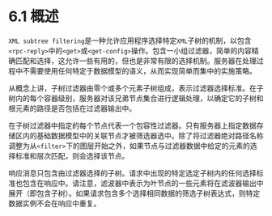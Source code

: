 # 6.1 概述

`XML subtree filtering`是一种允许应用程序选择特定`XML`子树的机制，以包含`<rpc-reply>`中的`<get>`或`<get-config>`操作。包含一小组过滤器，简单的内容精确匹配和选择，这允许一些有用的，但也是非常有限的选择机制。服务器在处理过程中不需要使用任何特定于数据模型的语义，从而实现简单而集中的实施策略。

从概念上讲，子树过滤器由零个或多个元素子树组成，表示过滤器选择标准。在子树内的每个容器级别，服务器对该兄弟节点集合进行逻辑处理，以确定它的子树和根元素的路径是否包括在过滤器输出中。

在子树过滤器中指定的每个节点代表一个包容性过滤器。只有服务器上指定数据存储区内的基础数据模型中的关联节点才被筛选器选中。除了将过滤器绝对路径名称调整为从`<filter>`下的图层开始之外，如果节点与过滤器数据中给定的元素的选择标准和层次匹配，则会选择该节点。

响应消息只包含由过滤器选择的子树。请求中出现的特定选定子树内的任何选择标准也包含在响应中。请注意，滤波器中表示为叶节点的一些元素将在滤波器输出中展开（即包含子树）。如果请求包含多个选择相同数据的筛选子树表达式，则特定数据实例不会在响应中重复。
